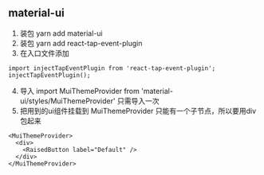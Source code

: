 ## material-ui
1. 装包 yarn add material-ui
2. 装包 yarn add react-tap-event-plugin
3. 在入口文件添加
```
import injectTapEventPlugin from 'react-tap-event-plugin';
injectTapEventPlugin();
```
4. 导入 import MuiThemeProvider from 'material-ui/styles/MuiThemeProvider' 只需导入一次
5. 把用到的ui组件挂载到 MuiThemeProvider  只能有一个子节点，所以要用div包起来
```
<MuiThemeProvider>
  <div>
    <RaisedButton label="Default" />
  </div>
</MuiThemeProvider>
```
